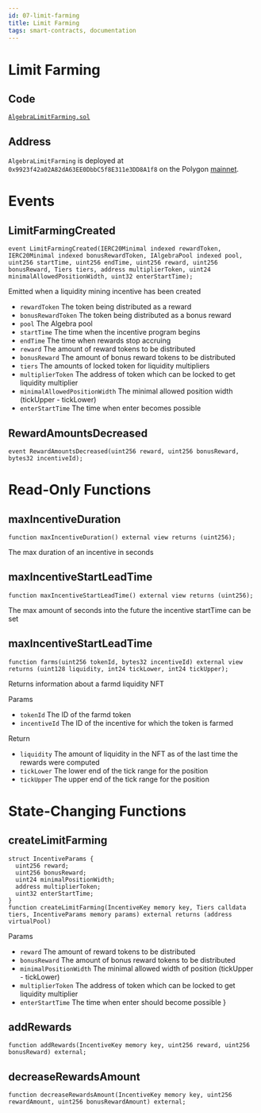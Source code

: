 ```yaml
---
id: 07-limit-farming
title: Limit Farming
tags: smart-contracts, documentation
---
```

# Limit Farming

## Code

[`AlgebraLimitFarming.sol`](https://polygonscan.com/address/0x9923f42a02A82dA63EE0DbbC5f8E311e3DD8A1f8)

## Address

`AlgebraLimitFarming` is deployed at `0x9923f42a02A82dA63EE0DbbC5f8E311e3DD8A1f8` on the Polygon [mainnet](https://polygonscan.com/address/0x9923f42a02A82dA63EE0DbbC5f8E311e3DD8A1f8).

# Events

## LimitFarmingCreated

```solidity
event LimitFarmingCreated(IERC20Minimal indexed rewardToken, IERC20Minimal indexed bonusRewardToken, IAlgebraPool indexed pool, uint256 startTime, uint256 endTime, uint256 reward, uint256 bonusReward, Tiers tiers, address multiplierToken, uint24 minimalAllowedPositionWidth, uint32 enterStartTime);
```

Emitted when a liquidity mining incentive has been created

- `rewardToken` The token being distributed as a reward
- `bonusRewardToken` The token being distributed as a bonus reward
- `pool` The Algebra pool
- `startTime` The time when the incentive program begins
- `endTime` The time when rewards stop accruing
- `reward` The amount of reward tokens to be distributed
- `bonusReward` The amount of bonus reward tokens to be distributed
- `tiers` The amounts of locked token for liquidity multipliers
- `multiplierToken` The address of token which can be locked to get liquidity multiplier
- `minimalAllowedPositionWidth` The minimal allowed position width (tickUpper - tickLower)
- `enterStartTime` The time when enter becomes possible

## RewardAmountsDecreased

```solidity
event RewardAmountsDecreased(uint256 reward, uint256 bonusReward, bytes32 incentiveId);
```

# Read-Only Functions

## maxIncentiveDuration

```solidity
function maxIncentiveDuration() external view returns (uint256);
```

The max duration of an incentive in seconds

## maxIncentiveStartLeadTime

```solidity
function maxIncentiveStartLeadTime() external view returns (uint256);
```

The max amount of seconds into the future the incentive startTime can be set

## maxIncentiveStartLeadTime

```solidity
function farms(uint256 tokenId, bytes32 incentiveId) external view returns (uint128 liquidity, int24 tickLower, int24 tickUpper);
```

Returns information about a farmd liquidity NFT

Params
- `tokenId` The ID of the farmd token
- `incentiveId` The ID of the incentive for which the token is farmed

Return
- `liquidity` The amount of liquidity in the NFT as of the last time the rewards were computed
- `tickLower` The lower end of the tick range for the position
- `tickUpper` The upper end of the tick range for the position

# State-Changing Functions

## createLimitFarming

```solidity
struct IncentiveParams {
  uint256 reward;
  uint256 bonusReward;
  uint24 minimalPositionWidth;
  address multiplierToken;
  uint32 enterStartTime;
}
function createLimitFarming(IncentiveKey memory key, Tiers calldata tiers, IncentiveParams memory params) external returns (address virtualPool)
```

Params
- `reward` The amount of reward tokens to be distributed
- `bonusReward` The amount of bonus reward tokens to be distributed
- `minimalPositionWidth` The minimal allowed width of position (tickUpper - tickLower)
- `multiplierToken` The address of token which can be locked to get liquidity multiplier
- `enterStartTime` The time when enter should become possible
}

## addRewards

```solidity
function addRewards(IncentiveKey memory key, uint256 reward, uint256 bonusReward) external;
```

## decreaseRewardsAmount

```solidity
function decreaseRewardsAmount(IncentiveKey memory key, uint256 rewardAmount, uint256 bonusRewardAmount) external;
```
